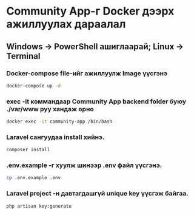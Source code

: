 # Community App-г Docker дээрх ажиллуулах дараалал

## Windows -> PowerShell ашиглаарай; Linux -> Terminal

### Docker-compose file-ийг ажиллуулж Image үүсгэнэ
```bash
docker-compose up -d
```
### exec -it коммандаар Community App backend folder буюу ./var/www руу хандаж орно
```bash
docker exec -it community-app /bin/bash
```
### Laravel сангуудаа install хийнэ.
```bash
composer install
```
### .env.example -г хуулж шинээр .env файл үүсгэнэ.
```bash
cp .env.example .env
```
### Laravel project -н давтагдашгүй unique key үүсгэж байгаа.
```bash
php artisan key:generate
```
